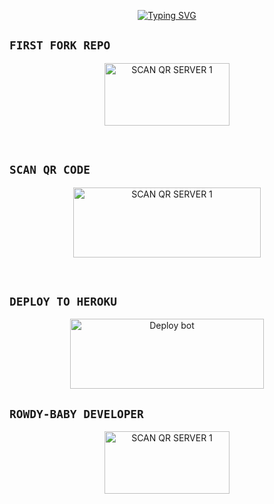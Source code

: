 <p align="center"> 
  <p align="center">
  <a href="https://git.io/typing-svg"><img src="https://readme-typing-svg.demolab.com?font=Bungee+Shade&size=25&pause=1000&background=FF000000&width=435&lines=THIS+IS+SONIC+MD+V2+;ROWDY-+BABY-+MD;CREATED+BY+MR-KALINDU ✔️" alt="Typing SVG" /></a>
</p>


## ```FIRST FORK REPO```
<p align = center > <a href="https://github.com/MR-KALINDU/ROWDY-BABY-MD/fork"><img align="center" src="https://i.ibb.co/x6hfmxC/Ephoto360-com-164f5e3dfbada5.jpg" alt="SCAN QR SERVER 1" height="100" width="200" /></a> </p> <br>

## ```SCAN QR CODE```
<p align = center > <a href="https://mr-kalindu-5dfce8b97779.herokuapp.com"><img align="center" src="https://i.imgur.com/dzPTA6u.png" alt="SCAN QR SERVER 1" height="112" width="300" /></a> </p> <br>

## ```DEPLOY TO HEROKU```
<p align = center > <a href="https://heroku.com/deploy?template=https://github.com/MR-KALINDU/ROWDY-BABY-MD" target="blank"><img align="center" src="https://i.imgur.com/6rs61MY.png" alt="Deploy bot" height="112" width="310" /></a> </p>



## ```ROWDY-BABY DEVELOPER```
<p align = center > <a href="https://wa.me/+94758179948/"><img align="center" src="https://github.com/MR-KALINDU.png?size=200" alt="SCAN QR SERVER 1" height="100" width="200" /></a> </p> <br>


